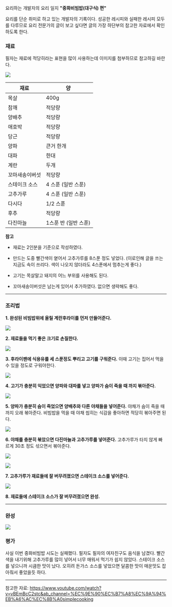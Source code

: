 요리하는 개발자의 요리 일지 **"중화비빔밥(대구식) 편"**

요리를 단순 취미로 하고 있는 개발자의 기록이다.
성공한 레시피와 실패한 레시피 모두를 다루므로 요리 전문가의 글이 보고 싶다면 글의 가장 하단부의 참고한 자료에서 확인하도록 한다.

### 재료

필자는 재료에 적당히라는 표현을 많이 사용하는데 이미지를 첨부하므로 참고하길 바란다.

![](이미지/재료들.jpeg)

| 재료 | 양 |
| -- | -- |
| 목살 | 400g |
| 참깨 | 적당량 |
| 양배추 | 적당량 |
| 애호박 | 적당량 |
| 당근 | 적당량 |
| 양파 | 큰거 한개 |
| 대파 | 한대 |
| 계란 | 두개 |
| 꼬마새송이버섯 | 적당량 |
| 스테이크 소스 | 4 스푼 (일반 스푼) |
| 고추가루 | 4 스푼 (일반 스푼) |
| 다시다 | 1/2 스푼 |
| 후추 | 적당량 |
| 다진마늘 | 1스푼 반 (일반 스푼) |

**참고**

- 재료는 2인분을 기준으로 작성하였다.

- 만드는 도중 빨간색이 옅어서 고추가루를 8스푼 정도 넣었다. (이로인해 글을 쓰는 지금도 속이 쓰리다. 색이 나오지 않더라도 4스푼에서 멈추는게 좋다.)

- 고기는 목살말고 돼지의 어느 부위를 사용해도 된다.

- 꼬마새송이버섯은 남는게 있어서 추가하였다. 없으면 생략해도 좋다.

---

### 조리법

**1. 완성된 비빔밥위에 올릴 계란후라이를 먼저 만들어준다.**

![](이미지/계란후라이.jpeg)

**2. 재료들을 먹기 좋은 크기로 손질한다.**

![](이미지/손질한_재료들.jpeg)

**3. 후라이팬에 식용유를 세 스푼정도 뿌리고 고기를 구워준다.**
이때 고기는 집어서 먹을 수 있을 정도로 구워야한다.

![](이미지/고기_투하.jpeg)

**4. 고기가 충분히 익었으면 양파와 대파를 넣고 양파가 숨이 죽을 때 까지 볶아준다.**

![](이미지/양파_대파_투하.jpeg)

**5. 양파가 충분히 숨이 죽었으면 양배추와 다른 야채들을 넣어준다.**
야채가 숨이 죽을 때 까지 오래 볶아준다.
비빔밥을 먹을 때 야채 씹히는 식감을 좋아하면 적당히 볶아주면 된다.

![](이미지/야채_투하.jpeg)

**6. 야채를 충분히 볶았으면 다진마늘과 고추가루를 넣어준다.**
고추가루가 타지 않게 빠르게 30초 정도 섞으면서 볶아준다.

![](이미지/다진마늘_투하.jpeg)

![](이미지/고추가루_투하.jpeg)

**7. 고추가루가 재료들에 잘 버무려졌으면 스테이크 소스를 넣어준다.**

![](이미지/스테이크소스_투하.jpeg)

**8. 재료들에 스테이크 소스가 잘 버무려졌으면 완성.** 

---

### 완성

![](이미지/완성.jpeg)

### 평가

사실 이번 중화비빔밥 시도는 실패했다. 필자도 필자의 여자친구도 음식을 남겼다.
빨간색을 내기위해 고추가루를 많이 넣어서 너무 매워서 먹기가 쉽지 않았다.
스테이크 소스를 넣으니까 시큼한 맛이 났다. 오히려 돈가스 소스를 넣었으면 달콤한 맛이 매운맛도 잡아줘서 좋았을듯 하다.

---

참고한 자료: https://www.youtube.com/watch?v=vBEmBcC2stc&ab_channel=%EC%9E%90%EC%B7%A8%EC%9A%94%EB%A6%AC%EC%8B%A0simplecooking